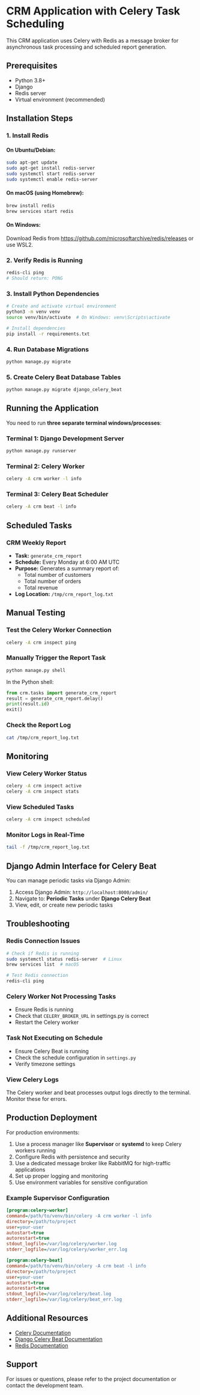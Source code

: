 # CRM Application with Celery Task Scheduling

This CRM application uses Celery with Redis as a message broker for asynchronous task processing and scheduled report generation.

## Prerequisites

- Python 3.8+
- Django
- Redis server
- Virtual environment (recommended)

## Installation Steps

### 1. Install Redis

#### On Ubuntu/Debian:
```bash
sudo apt-get update
sudo apt-get install redis-server
sudo systemctl start redis-server
sudo systemctl enable redis-server
```

#### On macOS (using Homebrew):
```bash
brew install redis
brew services start redis
```

#### On Windows:
Download Redis from https://github.com/microsoftarchive/redis/releases or use WSL2.

### 2. Verify Redis is Running
```bash
redis-cli ping
# Should return: PONG
```

### 3. Install Python Dependencies
```bash
# Create and activate virtual environment
python3 -m venv venv
source venv/bin/activate  # On Windows: venv\Scripts\activate

# Install dependencies
pip install -r requirements.txt
```

### 4. Run Database Migrations
```bash
python manage.py migrate
```

### 5. Create Celery Beat Database Tables
```bash
python manage.py migrate django_celery_beat
```

## Running the Application

You need to run **three separate terminal windows/processes**:

### Terminal 1: Django Development Server
```bash
python manage.py runserver
```

### Terminal 2: Celery Worker
```bash
celery -A crm worker -l info
```

### Terminal 3: Celery Beat Scheduler
```bash
celery -A crm beat -l info
```

## Scheduled Tasks

### CRM Weekly Report
- **Task:** `generate_crm_report`
- **Schedule:** Every Monday at 6:00 AM UTC
- **Purpose:** Generates a summary report of:
  - Total number of customers
  - Total number of orders
  - Total revenue
- **Log Location:** `/tmp/crm_report_log.txt`

## Manual Testing

### Test the Celery Worker Connection
```bash
celery -A crm inspect ping
```

### Manually Trigger the Report Task
```bash
python manage.py shell
```

In the Python shell:
```python
from crm.tasks import generate_crm_report
result = generate_crm_report.delay()
print(result.id)
exit()
```

### Check the Report Log
```bash
cat /tmp/crm_report_log.txt
```

## Monitoring

### View Celery Worker Status
```bash
celery -A crm inspect active
celery -A crm inspect stats
```

### View Scheduled Tasks
```bash
celery -A crm inspect scheduled
```

### Monitor Logs in Real-Time
```bash
tail -f /tmp/crm_report_log.txt
```

## Django Admin Interface for Celery Beat

You can manage periodic tasks via Django Admin:

1. Access Django Admin: `http://localhost:8000/admin/`
2. Navigate to: **Periodic Tasks** under **Django Celery Beat**
3. View, edit, or create new periodic tasks

## Troubleshooting

### Redis Connection Issues
```bash
# Check if Redis is running
sudo systemctl status redis-server  # Linux
brew services list  # macOS

# Test Redis connection
redis-cli ping
```

### Celery Worker Not Processing Tasks
- Ensure Redis is running
- Check that `CELERY_BROKER_URL` in settings.py is correct
- Restart the Celery worker

### Task Not Executing on Schedule
- Ensure Celery Beat is running
- Check the schedule configuration in `settings.py`
- Verify timezone settings

### View Celery Logs
The Celery worker and beat processes output logs directly to the terminal. Monitor these for errors.

## Production Deployment

For production environments:

1. Use a process manager like **Supervisor** or **systemd** to keep Celery workers running
2. Configure Redis with persistence and security
3. Use a dedicated message broker like RabbitMQ for high-traffic applications
4. Set up proper logging and monitoring
5. Use environment variables for sensitive configuration

### Example Supervisor Configuration
```ini
[program:celery-worker]
command=/path/to/venv/bin/celery -A crm worker -l info
directory=/path/to/project
user=your-user
autostart=true
autorestart=true
stdout_logfile=/var/log/celery/worker.log
stderr_logfile=/var/log/celery/worker_err.log

[program:celery-beat]
command=/path/to/venv/bin/celery -A crm beat -l info
directory=/path/to/project
user=your-user
autostart=true
autorestart=true
stdout_logfile=/var/log/celery/beat.log
stderr_logfile=/var/log/celery/beat_err.log
```

## Additional Resources

- [Celery Documentation](https://docs.celeryproject.org/)
- [Django Celery Beat Documentation](https://django-celery-beat.readthedocs.io/)
- [Redis Documentation](https://redis.io/documentation)

## Support

For issues or questions, please refer to the project documentation or contact the development team.